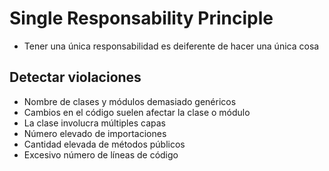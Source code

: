 # Single Responsability Principle

- Tener una única responsabilidad es deiferente de hacer una única cosa

## Detectar violaciones 

- Nombre de clases y módulos demasiado genéricos
- Cambios en el código suelen afectar la clase o módulo
- La clase involucra múltiples capas
- Número elevado de importaciones
- Cantidad elevada de métodos públicos
- Excesivo número de líneas de código